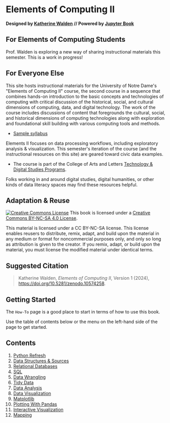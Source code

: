# Elements of Computing II

**Designed by [Katherine Walden](https://github.com/kwaldenphd) // Powered by [Jupyter Book](https://jupyterbook.org/)**

## For Elements of Computing Students 

Prof. Walden is exploring a new way of sharing instructional materials this semester. This is a work in progress!

## For Everyone Else

This site hosts instructional materials for the University of Notre Dame's "Elements of Computing II" course, the second course in a sequence that combines hands-on introduction to the basic concepts and technologies of computing with critical discussion of the historical, social, and cultural dimensions of computing, data, and digital technology. The work of the course includes discussions of content that foregrounds the cultural, social, and historical dimensions of computing technologies along with exploration and foundational skill building with various computing tools and methods.
  * [Sample syllabus](https://github.com/kwaldenphd/curriculum/blob/main/syllabi/eoc-spring.md)

Elements II focuses on data processing workflows, including exploratory analysis & visualization. This semester's iteration of the course (and the instructional resources on this site) are geared toward civic data examples.
  * The course is part of the College of Arts and Letters [Technology & Digital Studies Programs](https://altech.nd.edu/).

Folks working in and around digital studies, digital humanities, or other kinds of data literacy spaces may find these resources helpful.

## Adaptation & Reuse

<p><a href="http://creativecommons.org/licenses/by-nc-sa/4.0/"><img class="license" alt="Creative Commons License" src="https://i.creativecommons.org/l/by-nc-sa/4.0/80x15.png" /></a> This book is licensed under a <a href="https://creativecommons.org/licenses/by-nc-sa/4.0/">Creative Commons BY-NC-SA 4.0 License</a>.</p>

This material is licensed under a CC BY-NC-SA license. This license enables reusers to distribute, remix, adapt, and build upon the material in any medium or format for noncommercial purposes only, and only so long as attribution is given to the creator. If you remix, adapt, or build upon the material, you must license the modified material under identical terms.

## Suggested Citation

<blockquote>Katherine Walden, <em>Elements of Computing II</em>, Version 1 (2024), <a href="https://doi.org/10.5281/zenodo.10574258">https://doi.org/10.5281/zenodo.10574258</a>.</blockquote>

## Getting Started 

The `How-To` page is a good place to start in terms of how to use this book.

Use the table of contents below or the menu on the left-hand side of the page to get started.

## Contents 

1. [Python Refresh](01-Python-Refresh/00-overview.md)
2. [Data Structures & Sources](02-Structured-Data/00-overview.md)
3. [Relational Databases](03-RBDMS/00-overview.md)
4. [SQL](04-SQL/00-overview.md)
5. [Data Wrangling](05-data-wrangling/00-overview.md)
6. [Tidy Data](06-tidy-data/00-overview.md)
7. [Data Analysis](07-data-analysis/00-overview.md)
8. [Data Visualization](08-data-viz/00-overview.md)
9. [Matplotlib](09-matplotlib/00-overview.md)
10. [Plotting With Pandas](10-pandas-plotting/00-overview.md)
11. [Interactive Visualization](11-interactive-viz/00-overview.md)
12. [Mapping](12-mapping/00-overview.md)
